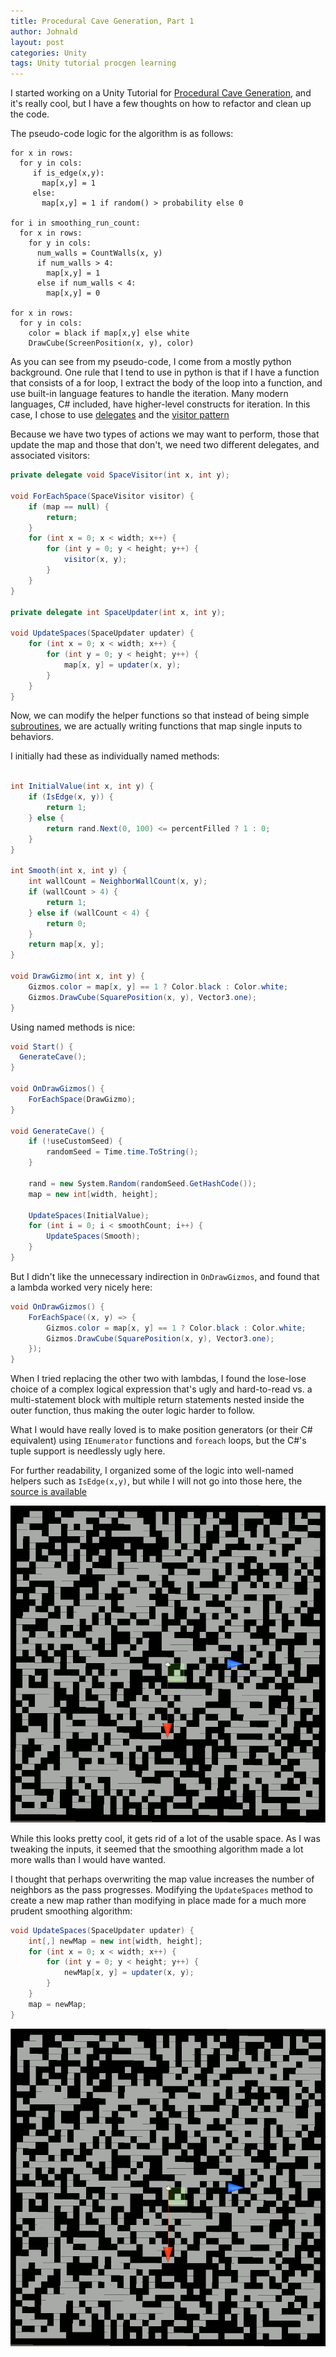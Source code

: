 ```yaml
---
title: Procedural Cave Generation, Part 1
author: Johnald
layout: post
categories: Unity
tags: Unity tutorial procgen learning
---
```


I started working on a Unity Tutorial for [Procedural Cave Generation](https://unity3d.com/learn/tutorials/projects/procedural-cave-generation-tutorial/cellular-automata), and it's really cool, but I have a few thoughts on how to refactor and clean up the code.

The pseudo-code logic for the algorithm is as follows:

```
for x in rows:
  for y in cols:
     if is_edge(x,y):
       map[x,y] = 1
     else:
       map[x,y] = 1 if random() > probability else 0

for i in smoothing_run_count:
  for x in rows:
    for y in cols:
      num_walls = CountWalls(x, y)
      if num_walls > 4:
        map[x,y] = 1
      else if num_walls < 4:
        map[x,y] = 0
        
for x in rows:
  for y in cols:
    color = black if map[x,y] else white
    DrawCube(ScreenPosition(x, y), color)
```

As you can see from my pseudo-code, I come from a mostly python background. One rule that I tend to use in python is that if I have a function that consists of a for loop, I extract the body of the loop into a function, and use built-in language features to handle the iteration. Many modern languages, C# included, have higher-level constructs for iteration. In this case, I chose to use [delegates](https://docs.microsoft.com/en-us/dotnet/csharp/programming-guide/delegates/using-delegates) and the [visitor pattern](https://en.wikipedia.org/wiki/Visitor_pattern)

Because we have two types of actions we may want to perform, those that update the map and those that don't, we need two different delegates, and associated visitors:

```csharp
private delegate void SpaceVisitor(int x, int y);

void ForEachSpace(SpaceVisitor visitor) {
    if (map == null) {
        return;
    }
    for (int x = 0; x < width; x++) {
        for (int y = 0; y < height; y++) {
            visitor(x, y);
        }
    }
}

private delegate int SpaceUpdater(int x, int y);

void UpdateSpaces(SpaceUpdater updater) {
    for (int x = 0; x < width; x++) {
        for (int y = 0; y < height; y++) {
            map[x, y] = updater(x, y);
        }
    }
} 
```

Now, we can modify the helper functions so that instead of being simple [subroutines](https://en.wikipedia.org/wiki/Subroutine), we are actually writing functions that map single inputs to behaviors.

I initially had these as individually named methods:

```csharp

int InitialValue(int x, int y) {
    if (IsEdge(x, y)) {
        return 1;
    } else {
        return rand.Next(0, 100) <= percentFilled ? 1 : 0;
    }
}

int Smooth(int x, int y) {
    int wallCount = NeighborWallCount(x, y);
    if (wallCount > 4) {
        return 1;
    } else if (wallCount < 4) {
        return 0;
    }
    return map[x, y];
}

void DrawGizmo(int x, int y) {
    Gizmos.color = map[x, y] == 1 ? Color.black : Color.white;
    Gizmos.DrawCube(SquarePosition(x, y), Vector3.one);
}
```

Using named methods is nice:

```csharp
void Start() {
  GenerateCave();
}

void OnDrawGizmos() {
    ForEachSpace(DrawGizmo);
}

void GenerateCave() {
    if (!useCustomSeed) {
        randomSeed = Time.time.ToString();
    }

    rand = new System.Random(randomSeed.GetHashCode());
    map = new int[width, height];

    UpdateSpaces(InitialValue);
    for (int i = 0; i < smoothCount; i++) {
        UpdateSpaces(Smooth);
    }
}
```

But I didn't like the unnecessary indirection in `OnDrawGizmos`, and found that a lambda worked very nicely here:

```csharp
void OnDrawGizmos() {
    ForEachSpace((x, y) => {
        Gizmos.color = map[x, y] == 1 ? Color.black : Color.white;
        Gizmos.DrawCube(SquarePosition(x, y), Vector3.one);
    });
}
```

When I tried replacing the other two with lambdas, I found the lose-lose choice of a complex logical expression that's ugly and hard-to-read vs. a multi-statement block with multiple return statements nested inside the outer function, thus making the outer logic harder to follow.

What I would have really loved is to make position generators (or their C# equivalent) using `IEnumerator` functions and `foreach` loops, but the C#'s tuple support is needlessly ugly here.

For further readability, I organized some of the logic into well-named helpers such as `IsEdge(x,y)`, but while I will not go into those here, the [source is available](https://github.com/jspong/bloggo/blob/master/scripts/CaveGenerator.cs)

![unbuffered cave generation](unbuffered_cave_generation.gif)

While this looks pretty cool, it gets rid of a lot of the usable space. As I was tweaking the inputs, it seemed that the smoothing algorithm made a lot more walls than I would have wanted.

I thought that perhaps overwriting the map value increases the number of neighbors as the pass progresses. Modifying the `UpdateSpaces` method to create a new map rather than modifying in place made for a much more prudent smoothing algorithm:

```csharp
void UpdateSpaces(SpaceUpdater updater) {
    int[,] newMap = new int[width, height];
    for (int x = 0; x < width; x++) {
        for (int y = 0; y < height; y++) {
            newMap[x, y] = updater(x, y);
        }
    }
    map = newMap;
}
```

![buffered cave generation](https://github.com/jspong/bloggo/raw/master/_posts/buffered_cave_generation.gif)
